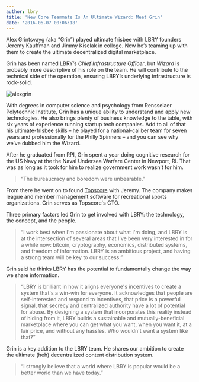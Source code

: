 ```yaml
---
author: lbry
title: 'New Core Teammate Is An Ultimate Wizard: Meet Grin'
date: '2016-06-07 00:06:18'
---
```


Alex Grintsvayg (aka “Grin”) played ultimate frisbee with LBRY founders Jeremy Kauffman and Jimmy Kiselak in college. Now he’s teaming up with them to create the ultimate decentralized digital marketplace.

Grin has been named LBRY’s *Chief Infrastructure Officer*, but *Wizard* is probably more descriptive of his role on the team. He will contribute to the technical side of the operation, ensuring LBRY’s underlying infrastructure is rock-solid.

![alexgrin](/img/team/alex-grintsvayg-644x450.jpg)

With degrees in computer science and psychology from Rensselaer Polytechnic Institute, Grin has a unique ability to understand and apply new technologies. He also brings plenty of business knowledge to the table, with six years of experience running startup tech companies. Add to all of that his ultimate-frisbee skills – he played for a national-caliber team for seven years and professionally for the Philly Spinners – and you can see why we’ve dubbed him the Wizard.

After he graduated from RPI, Grin spent a year doing cognitive research for the US Navy at the the Naval Undersea Warfare Center in Newport, RI. That was as long as it took for him to realize government work wasn’t for him.

>“The bureaucracy and boredom were unbearable.”

From there he went on to found [Topscore](http://usetopscore.com/) with Jeremy. The company makes league and member management software for recreational sports organizations. Grin serves as Topscore's CTO.

Three primary factors led Grin to get involved with LBRY: the technology, the concept, and the people.

>“I work best when I'm passionate about what I'm doing, and LBRY is at the intersection of several areas that I've been very interested in for a while now: bitcoin, cryptography, economics, distributed systems, and freedom of information. LBRY is an ambitious project, and having a strong team will be key to our success.”

Grin said he thinks LBRY has the potential to fundamentally change the way we share information.

>“LBRY is brilliant in how it aligns everyone's incentives to create a system that's a win-win for everyone. It acknowledges that people are self-interested and respond to incentives, that price is a powerful signal, that secrecy and centralized authority have a lot of potential for abuse. By designing a system that incorporates this reality instead of hiding from it, LBRY builds a sustainable and mutually-beneficial marketplace where you can get what you want, when you want it, at a fair price, and without any hassles. Who wouldn't want a system like that?”

Grin is a key addition to the LBRY team. He shares our ambition to create the ultimate (heh) decentralized content distribution system.

>“I strongly believe that a world where LBRY is popular would be a better world than we have today.”


